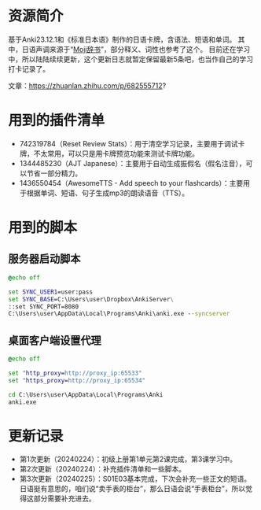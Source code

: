 # 资源简介

基于Anki23.12.1和《标准日本语》制作的日语卡牌，含语法、短语和单词。
其中，日语声调来源于“[Moji辞书](https://www.mojidict.com/)”，部分释义、词性也参考了这个。
目前还在学习中，所以陆陆续续更新，这个更新日志就暂定保留最新5条吧，也当作自己的学习打卡记录了。

文章：https://zhuanlan.zhihu.com/p/682555712?

# 用到的插件清单

+ 742319784（Reset Review Stats）：用于清空学习记录，主要用于调试卡牌，不太常用，可以只是用卡牌预览功能来测试卡牌功能。
+ 1344485230（AJT Japanese）：主要用于自动生成振假名（假名注音），可以节省一部分精力。
+ 1436550454（AwesomeTTS - Add speech to your flashcards）：主要用于根据单词、短语、句子生成mp3的朗读语音（TTS）。

# 用到的脚本

## 服务器启动脚本

```bat
@echo off

set SYNC_USER1=user:pass
set SYNC_BASE=C:\Users\user\Dropbox\AnkiServer\
::set SYNC_PORT=8080
C:\Users\user\AppData\Local\Programs\Anki\anki.exe --syncserver
```

## 桌面客户端设置代理

```bat
@echo off

set "http_proxy=http://proxy_ip:65533"
set "https_proxy=http://proxy_ip:65534"

cd C:\Users\user\AppData\Local\Programs\Anki
anki.exe
```

# 更新记录

+ 第1次更新（20240224）：初级上册第1单元第2课完成，第3课学习中。
+ 第2次更新（20240224）：补充插件清单和一些脚本。
+ 第3次更新（20240225）：S01E03基本完成，下次会补充一些正文的短语。日语挺有意思的，咱们说“卖手表的柜台”，那么日语会说“手表柜台”，所以觉得这部分需要补充进去。